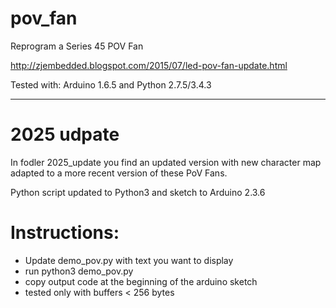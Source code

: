 # pov_fan
Reprogram a Series 45 POV Fan

http://zjembedded.blogspot.com/2015/07/led-pov-fan-update.html

Tested with: Arduino 1.6.5 and Python 2.7.5/3.4.3

*************************
# 2025 udpate
In fodler 2025_update you find an updated version with new character map adapted to a more recent version of these PoV Fans. 

Python script updated to Python3 and sketch to Arduino 2.3.6

# Instructions:
- Update demo_pov.py with text you want to display
- run python3 demo_pov.py
- copy output code at the beginning of the arduino sketch
- tested only with buffers < 256 bytes
